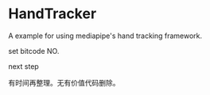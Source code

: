 # HandTracker

A example for using mediapipe's hand tracking framework.

set bitcode NO. 

next step

有时间再整理。无有价值代码删除。


